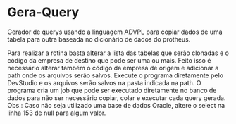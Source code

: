 # Gera-Query
Gerador de querys usando a linguagem ADVPL para copiar dados de uma tabela para outra baseada no dicionário de dados do protheus.

Para realizar a rotina basta alterar a lista das tabelas que serão clonadas e o código da empresa de destino que pode ser uma ou mais.
Feito isso é necessário alterar também o código da empresa de origem e adicionar a path onde os arquivos serão salvos.
Execute o programa diretamente pelo DevStudio e os arquivos serão salvos na pasta indicada na path.
O programa cria um job que pode ser executado diretamente no banco de dados para não ser necessário copiar, colar e executar cada query gerada.
Obs.: Caso não seja utilizado uma base de dados Oracle, altere o select na linha 153 de null para algum valor.
